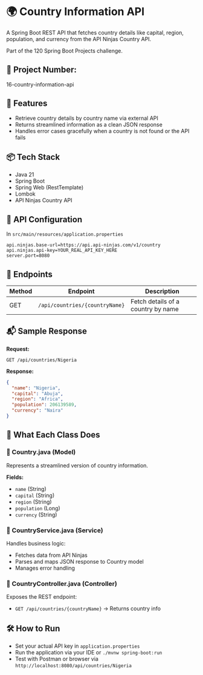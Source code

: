 # 🌍 Country Information API

A Spring Boot REST API that fetches country details like capital, region, population, and currency from the API Ninjas Country API.

Part of the 120 Spring Boot Projects challenge.

## 📁 Project Number:
16-country-information-api

## 📖 Features
- Retrieve country details by country name via external API
- Returns streamlined information as a clean JSON response
- Handles error cases gracefully when a country is not found or the API fails

## 📦 Tech Stack
- Java 21
- Spring Boot
- Spring Web (RestTemplate)
- Lombok
- API Ninjas Country API

## 🔐 API Configuration
In `src/main/resources/application.properties`

```properties
api.ninjas.base-url=https://api.api-ninjas.com/v1/country
api.ninjas.api-key=YOUR_REAL_API_KEY_HERE
server.port=8080
```

## 📑 Endpoints
| Method | Endpoint                       | Description                             |
|--------|--------------------------------|-----------------------------------------|
| GET    | `/api/countries/{countryName}` | Fetch details of a country by name     |

## 📬 Sample Response
**Request:**
```
GET /api/countries/Nigeria
```

**Response:**
```json
{
  "name": "Nigeria",
  "capital": "Abuja",
  "region": "Africa",
  "population": 206139589,
  "currency": "Naira"
}
```

## 📖 What Each Class Does

### 📄 Country.java (Model)
Represents a streamlined version of country information.

**Fields:**
- `name` (String)
- `capital` (String)
- `region` (String)
- `population` (Long)
- `currency` (String)

### 📄 CountryService.java (Service)
Handles business logic:
- Fetches data from API Ninjas
- Parses and maps JSON response to Country model
- Manages error handling

### 📄 CountryController.java (Controller)
Exposes the REST endpoint:
- `GET /api/countries/{countryName}` → Returns country info

## 🛠️ How to Run
- Set your actual API key in `application.properties`
- Run the application via your IDE or `./mvnw spring-boot:run`
- Test with Postman or browser via `http://localhost:8080/api/countries/Nigeria`